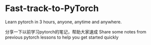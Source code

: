 # Fast-track-to-PyTorch
Learn pytorch in 3 hours, anyone, anytime and anywhere.

分享一下以前学习pytorch的笔记，帮助大家速成
Share some notes from previous pytorch lessons to help you get started quickly
